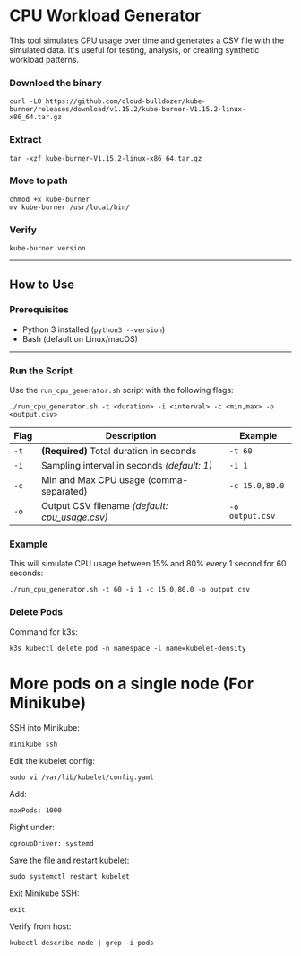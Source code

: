 
# CPU Workload Generator

This tool simulates CPU usage over time and generates a CSV file with the simulated data. It's useful for testing, analysis, or creating synthetic workload patterns.

### Download the binary
    curl -LO https://github.com/cloud-bulldozer/kube-burner/releases/download/v1.15.2/kube-burner-V1.15.2-linux-x86_64.tar.gz

### Extract
    tar -xzf kube-burner-V1.15.2-linux-x86_64.tar.gz

### Move to path
    chmod +x kube-burner
    mv kube-burner /usr/local/bin/

### Verify
    kube-burner version

---

##  How to Use

###  Prerequisites

- Python 3 installed (`python3 --version`)
- Bash (default on Linux/macOS)

---

### Run the Script

Use the `run_cpu_generator.sh` script with the following flags:

    ./run_cpu_generator.sh -t <duration> -i <interval> -c <min,max> -o <output.csv>


| Flag | Description                                     | Example         |
| ---- | ----------------------------------------------- | --------------- |
| `-t` | **(Required)** Total duration in seconds        | `-t 60`         |
| `-i` | Sampling interval in seconds *(default: 1)*     | `-i 1`          |
| `-c` | Min and Max CPU usage (comma-separated)         | `-c 15.0,80.0`  |
| `-o` | Output CSV filename *(default: cpu\_usage.csv)* | `-o output.csv` |

### Example
This will simulate CPU usage between 15% and 80% every 1 second for 60 seconds:

    ./run_cpu_generator.sh -t 60 -i 1 -c 15.0,80.0 -o output.csv



### Delete Pods
Command for k3s:

    k3s kubectl delete pod -n namespace -l name=kubelet-density


# More pods on a single node (For Minikube)
SSH into Minikube:

    minikube ssh

Edit the kubelet config:

    sudo vi /var/lib/kubelet/config.yaml

Add:

    maxPods: 1000

Right under:

    cgroupDriver: systemd

Save the file and restart kubelet:

    sudo systemctl restart kubelet

Exit Minikube SSH:

    exit
Verify from host:

    kubectl describe node | grep -i pods
